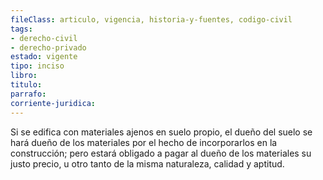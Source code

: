 ```yaml
---
fileClass: articulo, vigencia, historia-y-fuentes, codigo-civil
tags:
- derecho-civil
- derecho-privado
estado: vigente
tipo: inciso
libro:
titulo:
parrafo:
corriente-juridica:
---
```

Si se edifica con materiales ajenos en suelo propio, el dueño del suelo se hará dueño de los materiales por el hecho de incorporarlos en la construcción; pero estará obligado a pagar al dueño de los materiales su justo precio, u otro tanto de la misma naturaleza, calidad y aptitud.